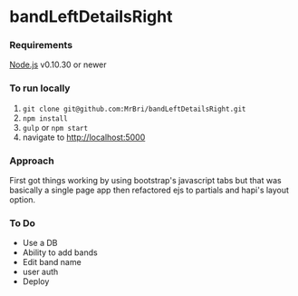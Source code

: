 bandLeftDetailsRight
====================
### Requirements
[Node.js](https://github.com/joyent/node/wiki/Installing-Node.js-via-package-manager) v0.10.30 or newer

### To run locally
1. `git clone git@github.com:MrBri/bandLeftDetailsRight.git`
2. `npm install`
3. `gulp` or `npm start`
4. navigate to [http://localhost:5000](http://localhost:5000)

### Approach
First got things working by using bootstrap's javascript tabs but that was basically a single page app then refactored ejs to partials and hapi's layout option.

### To Do
- Use a DB
- Ability to add bands
- Edit band name
- user auth
- Deploy